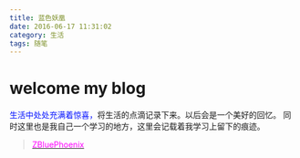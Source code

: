```yaml
---
title: 蓝色妖凰
date: 2016-06-17 11:31:02
category: 生活
tags: 随笔
---
```


# welcome my blog
<font color=#000fff > 生活中处处充满着惊喜，</font>将生活的点滴记录下来。以后会是一个美好的回忆。
同时这里也是我自己一个学习的地方，这里会记载着我学习上留下的痕迹。
> [<font color=#ff00ff >ZBluePhoenix</font>](http://www.zbluephoenix.cn)

